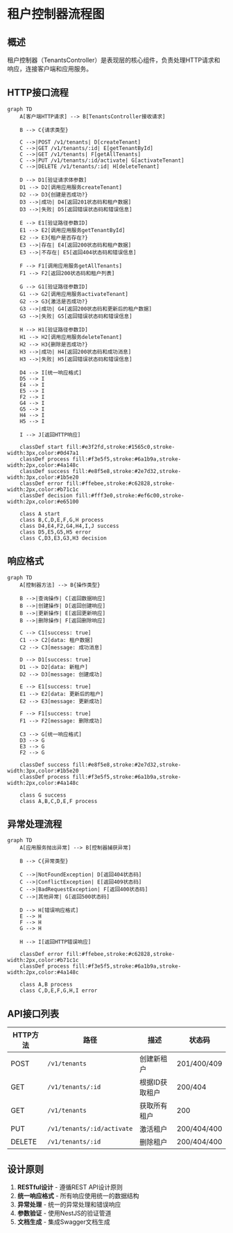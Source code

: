 # 租户控制器流程图

## 概述

租户控制器（TenantsController）是表现层的核心组件，负责处理HTTP请求和响应，连接客户端和应用服务。

## HTTP接口流程

```mermaid
graph TD
    A[客户端HTTP请求] --> B[TenantsController接收请求]
    
    B --> C{请求类型}
    
    C -->|POST /v1/tenants| D[createTenant]
    C -->|GET /v1/tenants/:id| E[getTenantById]
    C -->|GET /v1/tenants| F[getAllTenants]
    C -->|PUT /v1/tenants/:id/activate| G[activateTenant]
    C -->|DELETE /v1/tenants/:id| H[deleteTenant]
    
    D --> D1[验证请求体参数]
    D1 --> D2[调用应用服务createTenant]
    D2 --> D3{创建是否成功?}
    D3 -->|成功| D4[返回201状态码和租户数据]
    D3 -->|失败| D5[返回错误状态码和错误信息]
    
    E --> E1[验证路径参数ID]
    E1 --> E2[调用应用服务getTenantById]
    E2 --> E3{租户是否存在?}
    E3 -->|存在| E4[返回200状态码和租户数据]
    E3 -->|不存在| E5[返回404状态码和错误信息]
    
    F --> F1[调用应用服务getAllTenants]
    F1 --> F2[返回200状态码和租户列表]
    
    G --> G1[验证路径参数ID]
    G1 --> G2[调用应用服务activateTenant]
    G2 --> G3{激活是否成功?}
    G3 -->|成功| G4[返回200状态码和更新后的租户数据]
    G3 -->|失败| G5[返回错误状态码和错误信息]
    
    H --> H1[验证路径参数ID]
    H1 --> H2[调用应用服务deleteTenant]
    H2 --> H3{删除是否成功?}
    H3 -->|成功| H4[返回200状态码和成功消息]
    H3 -->|失败| H5[返回错误状态码和错误信息]
    
    D4 --> I[统一响应格式]
    D5 --> I
    E4 --> I
    E5 --> I
    F2 --> I
    G4 --> I
    G5 --> I
    H4 --> I
    H5 --> I
    
    I --> J[返回HTTP响应]
    
    classDef start fill:#e3f2fd,stroke:#1565c0,stroke-width:3px,color:#0d47a1
    classDef process fill:#f3e5f5,stroke:#6a1b9a,stroke-width:2px,color:#4a148c
    classDef success fill:#e8f5e8,stroke:#2e7d32,stroke-width:3px,color:#1b5e20
    classDef error fill:#ffebee,stroke:#c62828,stroke-width:2px,color:#b71c1c
    classDef decision fill:#fff3e0,stroke:#ef6c00,stroke-width:2px,color:#e65100
    
    class A start
    class B,C,D,E,F,G,H process
    class D4,E4,F2,G4,H4,I,J success
    class D5,E5,G5,H5 error
    class C,D3,E3,G3,H3 decision
```

## 响应格式

```mermaid
graph TD
    A[控制器方法] --> B{操作类型}
    
    B -->|查询操作| C[返回数据响应]
    B -->|创建操作| D[返回创建响应]
    B -->|更新操作| E[返回更新响应]
    B -->|删除操作| F[返回删除响应]
    
    C --> C1[success: true]
    C1 --> C2[data: 租户数据]
    C2 --> C3[message: 成功消息]
    
    D --> D1[success: true]
    D1 --> D2[data: 新租户]
    D2 --> D3[message: 创建成功]
    
    E --> E1[success: true]
    E1 --> E2[data: 更新后的租户]
    E2 --> E3[message: 更新成功]
    
    F --> F1[success: true]
    F1 --> F2[message: 删除成功]
    
    C3 --> G[统一响应格式]
    D3 --> G
    E3 --> G
    F2 --> G
    
    classDef success fill:#e8f5e8,stroke:#2e7d32,stroke-width:3px,color:#1b5e20
    classDef process fill:#f3e5f5,stroke:#6a1b9a,stroke-width:2px,color:#4a148c
    
    class G success
    class A,B,C,D,E,F process
```

## 异常处理流程

```mermaid
graph TD
    A[应用服务抛出异常] --> B[控制器捕获异常]
    
    B --> C{异常类型}
    
    C -->|NotFoundException| D[返回404状态码]
    C -->|ConflictException| E[返回409状态码]
    C -->|BadRequestException| F[返回400状态码]
    C -->|其他异常| G[返回500状态码]
    
    D --> H[错误响应格式]
    E --> H
    F --> H
    G --> H
    
    H --> I[返回HTTP错误响应]
    
    classDef error fill:#ffebee,stroke:#c62828,stroke-width:2px,color:#b71c1c
    classDef process fill:#f3e5f5,stroke:#6a1b9a,stroke-width:2px,color:#4a148c
    
    class A,B process
    class C,D,E,F,G,H,I error
```

## API接口列表

| HTTP方法 | 路径 | 描述 | 状态码 |
|---------|------|------|--------|
| POST | `/v1/tenants` | 创建新租户 | 201/400/409 |
| GET | `/v1/tenants/:id` | 根据ID获取租户 | 200/404 |
| GET | `/v1/tenants` | 获取所有租户 | 200 |
| PUT | `/v1/tenants/:id/activate` | 激活租户 | 200/404/400 |
| DELETE | `/v1/tenants/:id` | 删除租户 | 200/404/400 |

## 设计原则

1. **RESTful设计** - 遵循REST API设计原则
2. **统一响应格式** - 所有响应使用统一的数据结构
3. **异常处理** - 统一的异常处理和错误响应
4. **参数验证** - 使用NestJS的验证管道
5. **文档生成** - 集成Swagger文档生成 